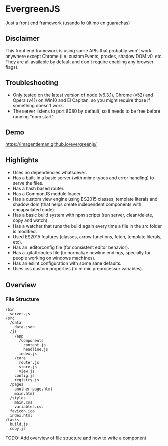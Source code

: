 # EvergreenJS

Just a front end framework (usando lo último en guarachas)

## Disclaimer

This front end framework is using some APIs that probably won't work anywhere except Chrome (i.e. customEvents, proxies, shadow DOM v0, etc. They are all available by default and don't require enabling any browser flags).

## Troubleshooting

* Only tested on the latest version of node (v6.3.1), Chrome (v52) and Opera (v41) on Win10 and El Capitan, so you might require those if something doesn't work.
* The server listens to port 8080 by default, so it needs to be free before running "npm start".

## Demo

https://imagentleman.github.io/evergreenjs/

## Highlights

* Uses no dependencies whatsoever.
* Has a built-in a basic server (with mime types and error handling) to serve the files.
* Has a hash based router.
* Has a CommonJS module loader.
* Has a custom view engine using ES2015 classes, template literals and shadow dom (that helps create independent components with encapsulated code).
* Has a basic build system with npm scripts (run server, clean/delete, copy and watch).
* Has a watcher that runs the build again every time a file in the src folder is modified.
* Used ES2015 features (classes, arrow functions, fetch, template literals, etc).
* Has an .editorconfig file (for consistent editor behavior).
* Has a .gitattributes file (to normalize newline endings, specially for people working on windows machines).
* Has an eslint configuration with some sane defaults.
* Uses css custom properties (to mimic preprocessor variables).

## Overview

### File Structure

    /bin
      server.js
    /src
      /data
        data.json
      /js
        /app
          /components
            content.js
            headline.js
          index.js
        /core
          router.js
          store.js
          view.js
        config.js
        registry.js
      /pages
        another-page.html
        main.html
      /styles
        main.css
        variables.css
      favicon.ico
      index.html
    /tasks
      build.js
      copy.js

TODO: Add overview of file structure and how to write a component
